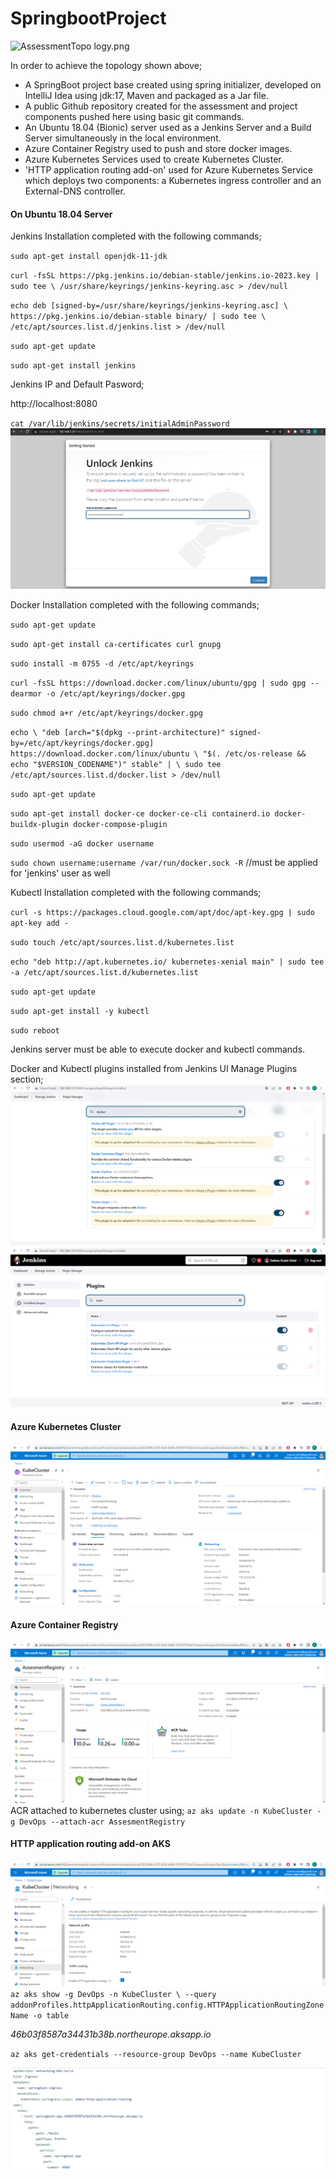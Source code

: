 # SpringbootProject

![AssessmentTopo logy.png](..%2FAssessmentTopology.png)

In order to achieve the topology shown above;

* A SpringBoot project base created using spring initializer, developed on IntelliJ Idea using jdk:17, Maven and packaged as a Jar file. 
* A public Github repository created for the assessment and project components pushed here using basic git commands.
* An Ubuntu 18.04 (Bionic) server used as a Jenkins Server and a Build Server simultaneously in the local environment. 
* Azure Container Registry used to push and store docker images.
* Azure Kubernetes Services used to create Kubernetes Cluster. 
* 'HTTP application routing add-on' used for Azure Kubernetes Service which deploys two components: a Kubernetes ingress controller and an External-DNS controller.

#### On Ubuntu 18.04 Server 

Jenkins Installation completed with the following commands;

`sudo apt-get install openjdk-11-jdk`

`curl -fsSL https://pkg.jenkins.io/debian-stable/jenkins.io-2023.key | sudo tee \
/usr/share/keyrings/jenkins-keyring.asc > /dev/null`

`echo deb [signed-by=/usr/share/keyrings/jenkins-keyring.asc] \
https://pkg.jenkins.io/debian-stable binary/ | sudo tee \
/etc/apt/sources.list.d/jenkins.list > /dev/null`

`sudo apt-get update`

`sudo apt-get install jenkins`


Jenkins IP and Default Pasword;

http://localhost:8080

`cat /var/lib/jenkins/secrets/initialAdminPassword`
![img.png](pngs/img.png)


Docker Installation completed with the following commands;

`sudo apt-get update`

`sudo apt-get install ca-certificates curl gnupg`

`sudo install -m 0755 -d /etc/apt/keyrings`

`curl -fsSL https://download.docker.com/linux/ubuntu/gpg | sudo gpg --dearmor -o /etc/apt/keyrings/docker.gpg`

`sudo chmod a+r /etc/apt/keyrings/docker.gpg`

`echo \
"deb [arch="$(dpkg --print-architecture)" signed-by=/etc/apt/keyrings/docker.gpg] https://download.docker.com/linux/ubuntu \
"$(. /etc/os-release && echo "$VERSION_CODENAME")" stable" | \
sudo tee /etc/apt/sources.list.d/docker.list > /dev/null`

`sudo apt-get update`

`sudo apt-get install docker-ce docker-ce-cli containerd.io docker-buildx-plugin docker-compose-plugin`

`sudo usermod -aG docker username`

`sudo chown username:username /var/run/docker.sock -R` //must be applied for 'jenkins' user as well 

Kubectl Installation completed with the following commands;

`curl -s https://packages.cloud.google.com/apt/doc/apt-key.gpg | sudo apt-key add -`

`sudo touch /etc/apt/sources.list.d/kubernetes.list`

`echo "deb http://apt.kubernetes.io/ kubernetes-xenial main" | sudo tee -a /etc/apt/sources.list.d/kubernetes.list`

`sudo apt-get update`

`sudo apt-get install -y kubectl`

`sudo reboot`

Jenkins server must be able to execute docker and kubectl commands.

Docker and Kubectl plugins installed from Jenkins UI Manage Plugins section;
![img_1.png](pngs/img_1.png)
![img_2.png](pngs/img_2.png)

#### Azure Kubernetes Cluster  
![img_3.png](pngs/img_3.png)

#### Azure Container Registry
![img_4.png](pngs/img_4.png)
ACR attached to kubernetes cluster using;
`az aks update -n KubeCluster -g DevOps --attach-acr AssesmentRegistry`

#### HTTP application routing add-on AKS
![img_5.png](pngs/img_5.png)
`az aks show -g DevOps -n KubeCluster \
--query addonProfiles.httpApplicationRouting.config.HTTPApplicationRoutingZoneName -o table`

_46b03f8587a34431b38b.northeurope.aksapp.io_

`az aks get-credentials --resource-group DevOps --name KubeCluster`


![img_6.png](pngs/img_6.png)
